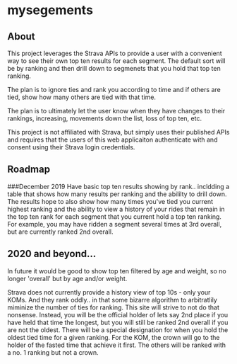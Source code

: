 ﻿# mysegements
## About
This project leverages the Strava APIs to provide a user with a convenient way to see their own top ten results for each segment. The default sort will be by ranking and then drill down to segmenets that you hold that top ten ranking. 

The plan is to ignore ties and rank you according to time and if others are tied, show how many others are tied with that time.  

The plan is to ultimately let the user know when they have changes to their rankings, increasing, movements down the list, loss of top ten, etc. 

This project is not affiliated with Strava, but simply uses their published APIs and requires that the users of this web applicaiton authenticate with and consent using their Strava login credentials.

## Roadmap
###December 2019
 Have basic top ten results showing by rank.. incldding a table that shows how many results per ranking and the abililty to drill down. The results hope to also show how many times you've tied you current highest ranking and the ability to view a history of your rides that remain in the top ten rank for each segment that you current hold a top ten ranking. For example, you may have ridden a segment several times at 3rd overall, but are currently ranked 2nd overall. 

## 2020 and beyond...
In future it would be good to show top ten filtered by age and weight, so no longer 'overall' but by age and/or weight. 

Strava does not currently provide a history view of top 10s - only your KOMs.   And they rank oddly.. in that some bizarre algorithm to arbitratlily miminize the number of ties for ranking. This site will strive to not do that nonsense. Instead, you will be the official holder of lets say 2nd place if you have held that time the longest, but you will still be ranked 2nd overall if you are not the oldest. There will be a special designation for when you hold the oldest tied time for a given ranking. For the KOM, the crown will go to the holder of the fasted time that achieve it first.  The others will be ranked with a no. 1 ranking but not a crown. 
